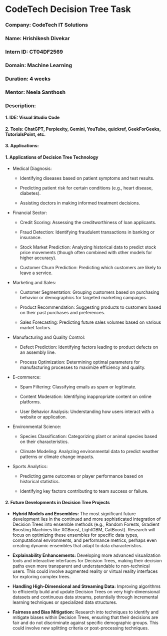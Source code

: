 # CodeTech Decision Tree Task

### **Company:** CodeTech IT Solutions
### **Name:** Hrishikesh Divekar
### **Intern ID:** CT04DF2569
### **Domain:** Machine Learning
### **Duration:** 4 weeks
### **Mentor:** Neela Santhosh

### **Description:**

#### **1. IDE:** Visual Studio Code
#### **2. Tools:** ChatGPT, Perplexity, Gemini, YouTube, quickref, GeekForGeeks, TutorialsPoint, etc.  
#### **3. Applications:**
#### 1. Applications of Decision Tree Technology

- Medical Diagnosis:

    - Identifying diseases based on patient symptoms and test results.

    - Predicting patient risk for certain conditions (e.g., heart disease, diabetes).

    - Assisting doctors in making informed treatment decisions.

- Financial Sector:

    - Credit Scoring: Assessing the creditworthiness of loan applicants.

    - Fraud Detection: Identifying fraudulent transactions in banking or insurance.

    - Stock Market Prediction: Analyzing historical data to predict stock price movements (though often combined with other models for higher accuracy).

    - Customer Churn Prediction: Predicting which customers are likely to leave a service.

- Marketing and Sales:

    - Customer Segmentation: Grouping customers based on purchasing behavior or demographics for targeted marketing campaigns.

    - Product Recommendation: Suggesting products to customers based on their past purchases and preferences.

    - Sales Forecasting: Predicting future sales volumes based on various market factors.

- Manufacturing and Quality Control:

    - Defect Prediction: Identifying factors leading to product defects on an assembly line.

    - Process Optimization: Determining optimal parameters for manufacturing processes to maximize efficiency and quality.

- E-commerce:

    - Spam Filtering: Classifying emails as spam or legitimate.

    - Content Moderation: Identifying inappropriate content on online platforms.

    - User Behavior Analysis: Understanding how users interact with a website or application.

- Environmental Science:

    - Species Classification: Categorizing plant or animal species based on their characteristics.

    - Climate Modeling: Analyzing environmental data to predict weather patterns or climate change impacts.

- Sports Analytics:

    - Predicting game outcomes or player performance based on historical statistics.

    - Identifying key factors contributing to team success or failure.

#### 2. Future Developments in Decision Tree Projects

- **Hybrid Models and Ensembles:** The most significant future development lies in the continued and more sophisticated integration of Decision Trees into ensemble methods (e.g., Random Forests, Gradient Boosting Machines like XGBoost, LightGBM, CatBoost). Research will focus on optimizing these ensembles for specific data types, computational environments, and performance metrics, perhaps even creating dynamic ensembles that adapt to data characteristics.

- **Explainability Enhancements:** Developing more advanced visualization tools and interactive interfaces for Decision Trees, making their decision paths even more transparent and understandable to non-technical users. This could involve augmented reality or virtual reality interfaces for exploring complex trees.

- **Handling High-Dimensional and Streaming Data:** Improving algorithms to efficiently build and update Decision Trees on very high-dimensional datasets and continuous data streams, potentially through incremental learning techniques or specialized data structures.

- **Fairness and Bias Mitigation:** Research into techniques to identify and mitigate biases within Decision Trees, ensuring that their decisions are fair and do not discriminate against specific demographic groups. This could involve new splitting criteria or post-processing techniques.
